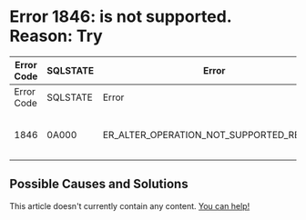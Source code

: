 
# Error 1846: is not supported. Reason: Try


| Error Code | SQLSTATE | Error | Description |
| --- | --- | --- | --- |
| Error Code | SQLSTATE | Error | Description |
| 1846 | 0A000 | ER_ALTER_OPERATION_NOT_SUPPORTED_REASON | %s is not supported. Reason: %s. Try %s. |




## Possible Causes and Solutions


This article doesn't currently contain any content. [You can help!](/en/writing-and-editing-knowledge-base-articles/)

